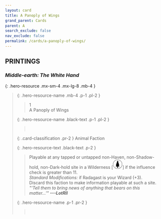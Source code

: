 ```yaml
---
layout: card
title: A Panoply of Wings
grand_parent: Cards
parent: A
search_exclude: false
nav_exclude: false
permalink: /cards/a-panoply-of-wings/
---
```


## PRINTINGS


### _Middle-earth: The White Hand_

{: .hero-resource .mx-sm-4 .mx-lg-8 .mb-4 }
> {: .hero-resource-name .mb-4 .p-1 .pl-2 }
> > <div class="card-mp">1</div>
> > <div class="card-name">A Panoply of Wings</div>
>
> {: .hero-resource-name .black-text .p-1 .pl-2 }
> > &nbsp;
>
> {: .card-classification .pr-2 }
> Animal Faction
>
> {: .hero-resource-text .black-text .p-2 }
> > Playable at any tapped or untapped non-Haven, non-Shadow-hold, non-Dark-hold site in a Wilderness \[![](/assets/images/wilderness.svg)] if the influence check is greater than 11.  <br>_Standard Modifications:_ if Radagast is your Wizard (+3). Discard this faction to make information playable at such a site. <br>_"'Tell them to bring news of anything that bears on this matter...'"_ ***---LotRII*** 
> 
> {: .hero-resource-name .p-1 .pr-2 }
> > <div class="card-shield"></div>
> > <div class="card-corruption">&nbsp;</div>

